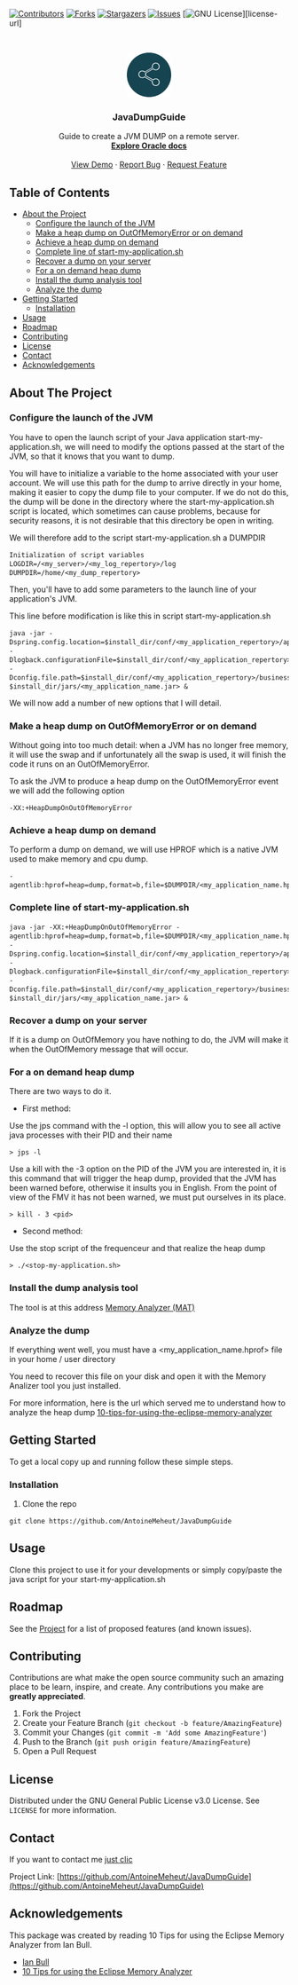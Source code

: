 <!-- PROJECT SHIELDS -->
[![Contributors][contributors-shield]][contributors-url]
[![Forks][forks-shield]][forks-url]
[![Stargazers][stars-shield]][stars-url]
[![Issues][issues-shield]][issues-url]
[![GNU License][license-shield]][license-url]

<!-- PROJECT LOGO -->
<br />
<p align="center">
  <a href="https://github.com/AntoineMeheut/JavaDumpGuide">
    <img src="images/logo.png" alt="Logo" width="80" height="80">
  </a>

  <h3 align="center">JavaDumpGuide</h3>

  <p align="center">
    Guide to create a JVM DUMP on a remote server.
    <br />
    <a href="https://docs.oracle.com/javase/8/docs/technotes/guides/troubleshoot/clopts001.html"><strong>Explore Oracle docs</strong></a>
    <br />
    <br />
    <a href="https://github.com/AntoineMeheut/JavaDumpGuide">View Demo</a>
    ·
    <a href="https://github.com/AntoineMeheut/JavaDumpGuide/issues">Report Bug</a>
    ·
    <a href="https://github.com/AntoineMeheut/JavaDumpGuide/issues">Request Feature</a>
  </p>
</p>

<!-- TABLE OF CONTENTS -->
## Table of Contents

* [About the Project](#about-the-project)
  * [Configure the launch of the JVM](#Configure-the-launch-of-the-JVM)
  * [Make a heap dump on OutOfMemoryError or on demand](#Make-a-heap-dump-on-OutOfMemoryError-or-on-demand)
  * [Achieve a heap dump on demand](#Achieve-a-heap-dump-on-demand)
  * [Complete line of start-my-application.sh](#Complete-line-of-start-my-application.sh)
  * [Recover a dump on your server](#Recover-a-dump-on-your-server)
  * [For a on demand heap dump](#For-a-on-demand-heap-dump)
  * [Install the dump analysis tool](#Install-the-dump-analysis-tool)
  * [Analyze the dump](#Analyze-the-dump)
* [Getting Started](#getting-started)
  * [Installation](#installation)
* [Usage](#usage)
* [Roadmap](#roadmap)
* [Contributing](#contributing)
* [License](#license)
* [Contact](#contact)
* [Acknowledgements](#acknowledgements)

<!-- ABOUT THE PROJECT -->
## About The Project

### Configure the launch of the JVM
You have to open the launch script of your Java application start-my-application.sh, we will need to modify the options passed at the start of the JVM, so that it knows that you want to dump.

You will have to initialize a variable to the home associated with your user account. We will use this path for the dump to arrive directly in your home, making it easier to copy the dump file to your computer. If we do not do this, the dump will be done in the directory where the start-my-application.sh script is located, which sometimes can cause problems, because for security reasons, it is not desirable that this directory be open in writing.

We will therefore add to the script start-my-application.sh a DUMPDIR

```
Initialization of script variables
LOGDIR=/<my_server>/<my_log_repertory>/log
DUMPDIR=/home/<my_dump_repertory>
```

Then, you'll have to add some parameters to the launch line of your application's JVM.

This line before modification is like this in script start-my-application.sh

```
java -jar -Dspring.config.location=$install_dir/conf/<my_application_repertory>/application.properties -Dlogback.configurationFile=$install_dir/conf/<my_application_repertory>/logback.xml -Dconfig.file.path=$install_dir/conf/<my_application_repertory>/business/businessConfiguration.xml $install_dir/jars/<my_application_name.jar> &
```

We will now add a number of new options that I will detail.

### Make a heap dump on OutOfMemoryError or on demand
Without going into too much detail: when a JVM has no longer free memory, it will use the swap and if unfortunately all the swap is used, it will finish the code it runs on an OutOfMemoryError.

To ask the JVM to produce a heap dump on the OutOfMemoryError event we will add the following option

```
-XX:+HeapDumpOnOutOfMemoryError
```

### Achieve a heap dump on demand
To perform a dump on demand, we will use HPROF which is a native JVM used to make memory and cpu dump.

```
-agentlib:hprof=heap=dump,format=b,file=$DUMPDIR/<my_application_name.hprof>
```

### Complete line of start-my-application.sh

```
java -jar -XX:+HeapDumpOnOutOfMemoryError -agentlib:hprof=heap=dump,format=b,file=$DUMPDIR/<my_application_name.hprof> -Dspring.config.location=$install_dir/conf/<my_application_repertory>/application.properties -Dlogback.configurationFile=$install_dir/conf/<my_application_repertory>/logback.xml -Dconfig.file.path=$install_dir/conf/<my_application_repertory>/business/businessConfiguration.xml $install_dir/jars/<my_application_name.jar> &
```

### Recover a dump on your server
If it is a dump on OutOfMemory you have nothing to do, the JVM will make it when the OutOfMemory message that will occur.

### For a on demand heap dump
There are two ways to do it.

* First method:

Use the jps command with the -l option, this will allow you to see all active java processes with their PID and their name

```
> jps -l
```

Use a kill with the -3 option on the PID of the JVM you are interested in, it is this command that will trigger the heap dump, provided that the JVM has been warned before, otherwise it insults you in English. From the point of view of the FMV it has not been warned, we must put ourselves in its place.

```
> kill - 3 <pid>
```

* Second method:

Use the stop script of the frequenceur and that realize the heap dump

```
> ./<stop-my-application.sh>
```

### Install the dump analysis tool
The tool is at this address [Memory Analyzer (MAT)](https://www.eclipse.org/mat/)

### Analyze the dump
If everything went well, you must have a <my_application_name.hprof> file in your home / user directory

You need to recover this file on your disk and open it with the Memory Analizer tool you just installed.

For more information, here is the url which served me to understand how to analyze the heap dump [10-tips-for-using-the-eclipse-memory-analyzer](https://eclipsesource.com/blogs/2013/01/21/10-tips-for-using-the-eclipse-memory-analyzer/)

<!-- GETTING STARTED -->
## Getting Started

To get a local copy up and running follow these simple steps.

### Installation
 
1. Clone the repo
```
git clone https://github.com/AntoineMeheut/JavaDumpGuide
```

<!-- USAGE EXAMPLES -->
## Usage

Clone this project to use it for your developments or simply copy/paste the java script for your start-my-application.sh

<!-- ROADMAP -->
## Roadmap

See the [Project](https://github.com/AntoineMeheut/JavaDumpGuide/projects) for a list of proposed features (and known issues).

<!-- CONTRIBUTING -->
## Contributing

Contributions are what make the open source community such an amazing place to be learn, inspire, and create. Any contributions you make are **greatly appreciated**.

1. Fork the Project
2. Create your Feature Branch (`git checkout -b feature/AmazingFeature`)
3. Commit your Changes (`git commit -m 'Add some AmazingFeature'`)
4. Push to the Branch (`git push origin feature/AmazingFeature`)
5. Open a Pull Request

<!-- LICENSE -->
## License

Distributed under the GNU General Public License v3.0 License. See `LICENSE` for more information.

<!-- CONTACT -->
## Contact

If you want to contact me [just clic](mailto:github.contacts@protonmail.com)

Project Link: [https://github.com/AntoineMeheut/JavaDumpGuide](https://github.com/AntoineMeheut/JavaDumpGuide)

<!-- ACKNOWLEDGEMENTS -->
## Acknowledgements

This package was created by reading 10 Tips for using the Eclipse Memory Analyzer from Ian Bull.

* [Ian Bull](https://eclipsesource.com/blogs/author/ianbull/)
* [10 Tips for using the Eclipse Memory Analyzer](https://eclipsesource.com/blogs/2013/01/21/10-tips-for-using-the-eclipse-memory-analyzer/)

<!-- MARKDOWN LINKS & IMAGES -->
<!-- https://www.markdownguide.org/basic-syntax/#reference-style-links -->
[contributors-shield]: https://img.shields.io/github/contributors/AntoineMeheut/JavaDumpGuide?color=green
[contributors-url]: https://github.com/AntoineMeheut/JavaDumpGuide/graphs/contributors
[forks-shield]: https://img.shields.io/github/forks/AntoineMeheut/JavaDumpGuide
[forks-url]: https://github.com/AntoineMeheut/JavaDumpGuide/network/members
[stars-shield]: https://img.shields.io/github/stars/AntoineMeheut/JavaDumpGuide
[stars-url]: https://github.com/AntoineMeheut/JavaDumpGuide/stargazers
[issues-shield]: https://img.shields.io/github/issues/AntoineMeheut/JavaDumpGuide
[issues-url]: https://github.com/AntoineMeheut/JavaDumpGuide/issues
[license-shield]: https://img.shields.io/github/license/AntoineMeheut/JavaDumpGuide
